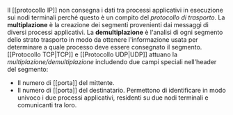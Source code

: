 Il [[protocollo IP]] non consegna i dati tra processi applicativi in esecuzione sui nodi terminali perché questo è un compito del _protocollo di trasporto_.
La __multiplazione__ è la creazione dei segmenti provenienti dai messaggi di diversi processi applicativi.
La __demultiplazione__ è l'analisi di ogni segmento dello strato trasporto in modo da ottenere l'informazione usata per determinare a quale processo deve essere consegnato il segmento.
[[Protocollo TCP|TCP]] e [[Protocollo UDP|UDP]] attuano la _multiplazione/demultiplazione_ includendo due campi speciali nell'header del segmento:
- Il numero di [[porta]] del mittente.
- Il numero di [[porta]] del destinatario.
Permettono di identificare in modo univoco i due processi applicativi, residenti su due nodi terminali e comunicanti tra loro.